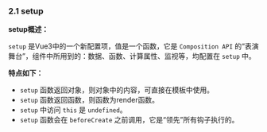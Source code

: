 ### 2.1 setup

**setup概述：**  

`setup` 是Vue3中的一个新配置项，值是一个函数，它是 `Composition API` 的“表演舞台”，组件中所用到的：数据、函数、计算属性、监视等，均配置在 `setup` 中。  

**特点如下：**

- `setup` 函数返回对象，则对象中的内容，可直接在模板中使用。
- `setup` 函数返回函数，则函数为render函数。
- `setup` 中访问 `this` 是 `undefined`。
- `setup` 函数会在 `beforeCreate` 之前调用，它是“领先”所有钩子执行的。
